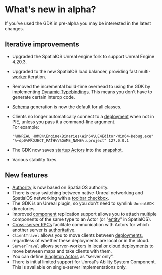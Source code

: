 # What's new in alpha?

If you’ve used the GDK in pre-alpha  you may be interested in the latest changes.

## Iterative improvements
- Upgraded the SpatialOS Unreal engine fork to support Unreal Engine 4.20.3.
- Upgraded to the new SpatialOS load balancer, providing fast multi-[worker]({{urlRoot}}/content/glossary#workers) iteration.
- Removed the incremental build-time overhead to using the GDK by implementing [Dynamic Typebindings]({{urlRoot}}/content/glossary#dynamic-typebindings). This means you don't have to generate certain interop code. 
- [Schema]({{urlRoot}}/content/glossary#dynamic-typebindings) generation is now the default for all classes.
- Clients no longer automatically connect to a [deployment]({{urlRoot}}/content/glossary#deployment) when not in PIE, unless you pass it a command-line argument. <br/>
For example: 

    ```
    "%UNREAL_HOME%\Engine\Binaries\Win64\UE4Editor-Win64-Debug.exe" "%~dp0%PROJECT_PATH%\%GAME_NAME%.uproject" 127.0.0.1
    ```

- The GDK now saves [startup Actors]({{urlRoot}}/content/generating-a-snapshot#startup-actors) into the [snapshot]({{urlRoot}}/content/generating-a-snapshot).
- Various stability fixes.

## New features
- [Authority]({{urlRoot}}/content/authority) is now based on SpatialOS authority.
- There is easy switching between native-Unreal networking and SpatialOS networking with a [toolbar checkbox]({{urlRoot}}/content/toolbars#switching-between-native-unreal-networking-and-spatialos-networking).
- The GDK is an Unreal plugin, so you don't need to symlink `UnrealGDK` directories.
- Improved [component]({{urlRoot}}/content/glossary#spatialos-component) replication support allows you to attach multiple components of the same type to an Actor (or "[entity]({{urlRoot}}/content/glossary#spatialos-entity)" in SpatialOS).
- [Cross-server RPCs]({{urlRoot}}/content/cross-server-rpcs) facilitate communication with Actors for which another server is [authoritative]({{urlRoot}}/content/authority).
- `ClientTravel` allows you to move clients between [deployments]({{urlRoot}}/content/glossary#deployment), regardless of whether these deployments are local or in the cloud.
- `ServerTravel` allows server-workers in [local or cloud deployments]({{urlRoot}}/content/glossary#deployment) to move between maps and take clients with them.
- You can define [Singleton Actors]({{urlRoot}}/content/singleton-actors) as “server only”.
- There is initial limited support for Unreal's Ability System Component. This is available on single-server implementations only.

